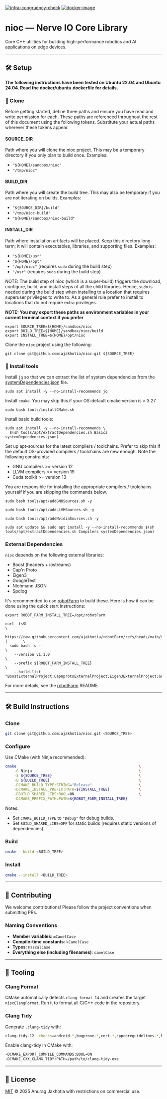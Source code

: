 [![infra-congruency-check](https://github.com/ajakhotia/nioc/actions/workflows/infra-congruency-check.yaml/badge.svg)](https://github.com/ajakhotia/nioc/actions/workflows/infra-congruency-check.yaml) [![docker-image](https://github.com/ajakhotia/nioc/actions/workflows/docker-image.yaml/badge.svg)](https://github.com/ajakhotia/nioc/actions/workflows/docker-image.yaml)

# nioc — Nerve IO Core Library

Core C++ utilities for building high-performance robotics and AI applications on edge devices.

---

## 🛠️ Setup

**The following instructions have been tested on Ubuntu 22.04 and Ubuntu 24.04.
Read the docker/ubuntu.dockerfile for details.**

### 📂 Clone

Before getting started, define three paths and ensure you have read and write
permission for each. These paths are referenced throughout the rest of this
document using the following tokens. Substitute your actual paths wherever these
tokens appear.

#### SOURCE_DIR

Path where you will clone the nioc project. This may be a temporary
directory if you only plan to build once. Examples:

- `"${HOME}/sandbox/nioc"`
- `"/tmp/nioc"`

#### BUILD_DIR

Path where you will create the build tree. This may also be temporary if you are
not iterating on builds. Examples:

- `"${SOURCE_DIR}/build"`
- `"/tmp/nioc-build"`
- `"${HOME}/sandbox/nioc-build"`

#### INSTALL_DIR

Path where installation artifacts will be placed. Keep this directory long-term;
it will contain executables, libraries, and supporting files. Examples:

- `"${HOME}/usr"`
- `"${HOME}/opt"`
- `"/opt/nioc"` (requires `sudo` during the build step)
- `"/usr"` (requires `sudo` during the build step)

NOTE: The build step of nioc (which is a super-build) triggers the
download, configure, build, and install steps of all the child libraries. Hence,
`sudo` is needed during the build step when installing to a location that
requires superuser privileges to write to. As a general rule prefer to install
to locations that do not require extra privileges.

**NOTE: You may export these paths as environment variables in your current
terminal context if you prefer**

```shell
export SOURCE_TREE=${HOME}/sandbox/nioc
export BUILD_TREE=${HOME}/sandbox/nioc/build
export INSTALL_TREE=${HOME}/opt/nioc
```

Clone the `nioc` project using the following:

```shell
git clone git@github.com:ajakhotia/nioc.git ${SOURCE_TREE}
```

### 🔧 Install tools

Install `jq` so that we can extract the list of system dependencies from the
[systemDependencies.json](systemDependencies.json) file.

```shell
sudo apt install -y --no-install-recommends jq
```

Install `cmake`. You may skip this if your OS-default cmake version is > 3.27

```shell
sudo bash tools/installCMake.sh
```

Install basic build tools:

```shell
sudo apt install -y --no-install-recommends \
  $(sh tools/apt/extractDependencies.sh Basics systemDependencies.json)
```

Set up apt-sources for the latest compilers / toolchains. Prefer to skip this if
the default OS-provided compilers / toolchains are new enough. Note the
following constraints:

* GNU compilers >= version 12
* LLVM compilers >= version 19
* Cuda toolkit >= version 13

You are responsible for installing the appropriate compilers / toolchains
yourself if you are skipping the commands below.

```shell
sudo bash tools/apt/addGNUSources.sh -y
```

```shell
sudo bash tools/apt/addLLVMSources.sh -y
```

```shell
sudo bash tools/apt/addNvidiaSources.sh -y
```

```shell
sudo apt update && sudo apt install -y --no-install-recommends $(sh tools/apt/extractDependencies.sh Compilers systemDependencies.json)
```

### External Dependencies

`nioc` depends on the following external libraries:

* Boost (headers + iostreams)
* Cap'n Proto
* Eigen3
* GoogleTest
* Nlohmann JSON
* Spdlog

It's recommended to use [robotFarm](https://github.com/ajakhotia/robotFarm) to build these. Here is
how it can be done using the quick start instructions:

```shell
export ROBOT_FARM_INSTALL_TREE=/opt/robotFarm
```

```shell
curl -fsSL                                                                                          \
  https://raw.githubusercontent.com/ajakhotia/robotFarm/refs/heads/main/tools/quickBuild.sh |       \
  sudo bash -s --                                                                                   \
    --version v1.1.0                                                                                \
    --prefix ${ROBOT_FARM_INSTALL_TREE}                                                             \
    --build-list "BoostExternalProject;CapnprotoExternalProject;Eigen3ExternalProject;GoogleTestExternalProject;NlohmannJsonExternalProject;SpdLogExternalProject"
```

For more details, see the [robotFarm](https://github.com/ajakhotia/robotFarm) README.

---

## 🛠️ Build Instructions

### Clone

```bash
git clone git@github.com:ajakhotia/nioc.git <SOURCE_TREE>
```

### Configure

Use CMake (with Ninja recommended):

```bash
cmake                                                       \
    -G Ninja                                                \
    -S ${SOURCE_TREE}                                       \
    -B ${BUILD_TREE}                                        \
    -DCMAKE_BUILD_TYPE:STRING="Release"                     \
    -DCMAKE_INSTALL_PREFIX:PATH=${INSTALL_TREE}             \
    -DBUILD_SHARED_LIBS:BOOL=ON                             \
    -DCMAKE_PREFIX_PATH:PATH=${ROBOT_FARM_INSTALL_TREE}
```

Notes:

* Set `CMAKE_BUILD_TYPE` to `"Debug"` for debug builds.
* Set `BUILD_SHARED_LIBS=OFF` for static builds (requires static versions of dependencies).

### Build

```bash
cmake --build <BUILD_TREE>
```

### Install

```bash
cmake --install <BUILD_TREE>
```

---

## 🤝 Contributing

We welcome contributions! Please follow the project conventions when submitting PRs.

### Naming Conventions

* **Member variables**: `mCamelCase`
* **Compile-time constants**: `kCamelCase`
* **Types**: `PascalCase`
* **Everything else (including filenames)**: `camelCase`

---

## 🧰 Tooling

### Clang Format

CMake automatically detects `clang-format-14` and creates the target `niocClangFormat`.
Run it to format all C/C++ code in the repository.

### Clang Tidy

Generate `.clang-tidy` with:

```bash
clang-tidy-12 -checks=android-*,bugprone-*,cert-*,cppcoreguidelines-*,hicpp-*,misc-*,modernize-*,openmp-*,performance-*,portability-*,readability-* --dump-config >> .clang-tidy
```

Enable clang-tidy in CMake with:

```bash
-DCMAKE_EXPORT_COMPILE_COMMANDS:BOOL=ON
-DCMAKE_CXX_CLANG_TIDY:PATH=/path/to/clang-tidy-exe
```

---

## 📜 License

[MIT](LICENSE) © 2025 Anurag Jakhotia with restrictions on commercial use.
